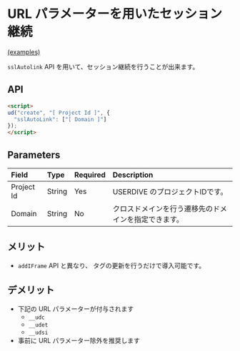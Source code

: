 # URL パラメーターを用いたセッション継続

[(examples)](https://uncovertruth.github.io/examples/gtm/autolink/ssl.html)

`sslAutolink` API を用いて、セッション継続を行うことが出来ます。

## API

```html
<script>
ud("create", "[ Project Id ]", {
  "sslAutoLink": ["[ Domain ]"]
});
</script>
```

## Parameters

| Field      | Type   | Required | Description                                          |
|:-----------|:-------|:---------|:-----------------------------------------------------|
| Project Id | String | Yes      | USERDIVE のプロジェクトIDです。                      |
| Domain     | String | No       | クロスドメインを行う遷移先のドメインを指定できます。 |

## メリット

- `addIFrame` API と異なり、 タグの更新を行うだけで導入可能です。

## デメリット

- 下記の URL パラメーターが付与されます
    - `__udc`
    - `__udet`
    - `__udsi`
- 事前に URL パラメーター除外を推奨します
